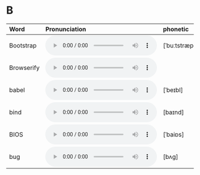 
# B

| Word  | Pronunciation | phonetic |
| :-- | :-- | :-- |
| Bootstrap | <audio src="/public/audio/Bootstrap.mp3" controls="controls" controlslist="nodownload"></audio> | [ˈbuːtstræp] |
| Browserify | <audio src="/public/audio/Browserify.mp3" controls="controls" controlslist="nodownload"></audio> |  |
| babel | <audio src="/public/audio/babel.mp3" controls="controls" controlslist="nodownload"></audio> | [ˈbeɪbl] |
| bind | <audio src="/public/audio/bind.mp3" controls="controls" controlslist="nodownload"></audio> | [baɪnd] |
| BIOS | <audio src="/public/audio/BIOS.mp3" controls="controls" controlslist="nodownload"></audio> | [ˈbaiɒs] |
| bug | <audio src="/public/audio/bug.mp3" controls="controls" controlslist="nodownload"></audio> | [bʌg] |
